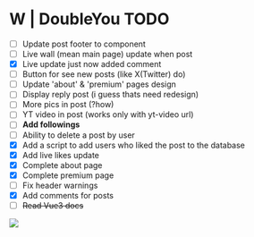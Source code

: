 # W | DoubleYou TODO
- [ ] Update post footer to component
- [ ] Live wall (mean main page) update when post 
- [x] Live update just now added comment
- [ ] Button for see new posts (like X(Twitter) do)
- [ ] Update 'about' & 'premium' pages design 
- [ ] Display reply post (i guess thats need redesign)
- [ ] More pics in post (?how)
- [ ] YT video in post (works only with yt-video url)
- [ ] **Add followings**
- [ ] Ability to delete a post by user
- [x] Add a script to add users who liked the post to the database
- [x] Add live likes update
- [x] Complete about page
- [x] Complete premium page
- [ ] Fix header warnings
- [x] Add comments for posts
- [ ] ~~Read Vue3 docs~~

![](https://i.ibb.co/NVfpHCY/ch9pe0fru0ec1-Custom.png)
